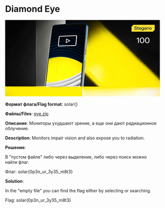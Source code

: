 # Diamond Eye

![alt text](Stegano.jpg)

**Формат флага/Flag format**: solar{}

**Файлы/Files**: [eye.zip](eye.zip)

**Описание**: 
Мониторы ухудшают зрение, а еще они дают радиационное облучение.

**Description**: 
Monitors impair vision and also expose you to radiation.

**Решение**:

В "пустом файле" либо через выделение, либо через поиск можно найти флаг.

Флаг: solar{0p3n_ur_3y35_m8t3}

**Solution**:

In the "empty file" you can find the flag either by selecting or searching.

Flag: solar{0p3n_ur_3y35_m8t3}